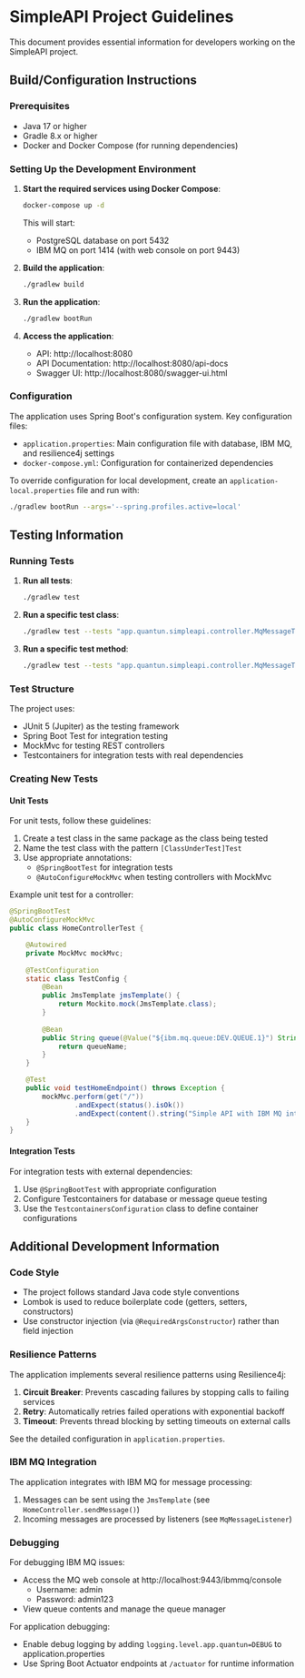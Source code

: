 # SimpleAPI Project Guidelines

This document provides essential information for developers working on the SimpleAPI project.

## Build/Configuration Instructions

### Prerequisites
- Java 17 or higher
- Gradle 8.x or higher
- Docker and Docker Compose (for running dependencies)

### Setting Up the Development Environment

1. **Start the required services using Docker Compose**:
   ```bash
   docker-compose up -d
   ```
   This will start:
   - PostgreSQL database on port 5432
   - IBM MQ on port 1414 (with web console on port 9443)

2. **Build the application**:
   ```bash
   ./gradlew build
   ```

3. **Run the application**:
   ```bash
   ./gradlew bootRun
   ```

4. **Access the application**:
   - API: http://localhost:8080
   - API Documentation: http://localhost:8080/api-docs
   - Swagger UI: http://localhost:8080/swagger-ui.html

### Configuration

The application uses Spring Boot's configuration system. Key configuration files:

- `application.properties`: Main configuration file with database, IBM MQ, and resilience4j settings
- `docker-compose.yml`: Configuration for containerized dependencies

To override configuration for local development, create an `application-local.properties` file and run with:
```bash
./gradlew bootRun --args='--spring.profiles.active=local'
```

## Testing Information

### Running Tests

1. **Run all tests**:
   ```bash
   ./gradlew test
   ```

2. **Run a specific test class**:
   ```bash
   ./gradlew test --tests "app.quantun.simpleapi.controller.MqMessageTestControllerTest"
   ```

3. **Run a specific test method**:
   ```bash
   ./gradlew test --tests "app.quantun.simpleapi.controller.MqMessageTestControllerTest.testHomeEndpoint"
   ```

### Test Structure

The project uses:
- JUnit 5 (Jupiter) as the testing framework
- Spring Boot Test for integration testing
- MockMvc for testing REST controllers
- Testcontainers for integration tests with real dependencies

### Creating New Tests

#### Unit Tests

For unit tests, follow these guidelines:

1. Create a test class in the same package as the class being tested
2. Name the test class with the pattern `[ClassUnderTest]Test`
3. Use appropriate annotations:
   - `@SpringBootTest` for integration tests
   - `@AutoConfigureMockMvc` when testing controllers with MockMvc

Example unit test for a controller:

```java
@SpringBootTest
@AutoConfigureMockMvc
public class HomeControllerTest {

    @Autowired
    private MockMvc mockMvc;
    
    @TestConfiguration
    static class TestConfig {
        @Bean
        public JmsTemplate jmsTemplate() {
            return Mockito.mock(JmsTemplate.class);
        }
        
        @Bean
        public String queue(@Value("${ibm.mq.queue:DEV.QUEUE.1}") String queueName) {
            return queueName;
        }
    }

    @Test
    public void testHomeEndpoint() throws Exception {
        mockMvc.perform(get("/"))
                .andExpect(status().isOk())
                .andExpect(content().string("Simple API with IBM MQ integration is running!"));
    }
}
```

#### Integration Tests

For integration tests with external dependencies:

1. Use `@SpringBootTest` with appropriate configuration
2. Configure Testcontainers for database or message queue testing
3. Use the `TestcontainersConfiguration` class to define container configurations

## Additional Development Information

### Code Style

- The project follows standard Java code style conventions
- Lombok is used to reduce boilerplate code (getters, setters, constructors)
- Use constructor injection (via `@RequiredArgsConstructor`) rather than field injection

### Resilience Patterns

The application implements several resilience patterns using Resilience4j:

1. **Circuit Breaker**: Prevents cascading failures by stopping calls to failing services
2. **Retry**: Automatically retries failed operations with exponential backoff
3. **Timeout**: Prevents thread blocking by setting timeouts on external calls

See the detailed configuration in `application.properties`.

### IBM MQ Integration

The application integrates with IBM MQ for message processing:

1. Messages can be sent using the `JmsTemplate` (see `HomeController.sendMessage()`)
2. Incoming messages are processed by listeners (see `MqMessageListener`)

### Debugging

For debugging IBM MQ issues:
- Access the MQ web console at http://localhost:9443/ibmmq/console
  - Username: admin
  - Password: admin123
- View queue contents and manage the queue manager

For application debugging:
- Enable debug logging by adding `logging.level.app.quantun=DEBUG` to application.properties
- Use Spring Boot Actuator endpoints at `/actuator` for runtime information